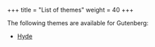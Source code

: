 +++
title = "List of themes"
weight = 40
+++

The following themes are available for Gutenberg:

- [Hyde](https://github.com/Keats/gutenberg-hyde)
